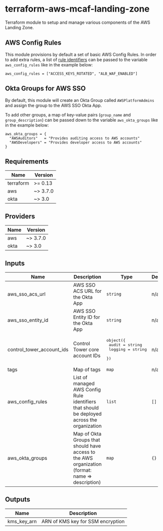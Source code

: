 # terraform-aws-mcaf-landing-zone
Terraform module to setup and manage various components of the AWS Landing Zone.

## AWS Config Rules

This module provisions by default a set of basic AWS Config Rules. In order to add extra rules, a list of [rule identifiers](https://docs.aws.amazon.com/config/latest/developerguide/managed-rules-by-aws-config.html) can be passed to the variable `aws_config_rules` like in the example below:

```hcl
aws_config_rules = ["ACCESS_KEYS_ROTATED", "ALB_WAF_ENABLED"]
```

## Okta Groups for AWS SSO

By default, this module will create an Okta Group called `AWSPlatformAdmins` and assign the group to the AWS SSO Okta App.

To add other groups, a map of key-value pairs (`group_name` and `group_description`) can be passed down to the variable `aws_okta_groups` like in the example below:

```hcl
aws_okta_groups = {
  "AWSAuditors"   = "Provides auditing access to AWS accounts" 
  "AWSDevelopers" = "Provides developer access to AWS accounts"
}
```

<!--- BEGIN_TF_DOCS --->
## Requirements

| Name | Version |
|------|---------|
| terraform | >= 0.13 |
| aws | ~> 3.7.0 |
| okta | ~> 3.0 |

## Providers

| Name | Version |
|------|---------|
| aws | ~> 3.7.0 |
| okta | ~> 3.0 |

## Inputs

| Name | Description | Type | Default | Required |
|------|-------------|------|---------|:--------:|
| aws\_sso\_acs\_url | AWS SSO ACS URL for the Okta App | `string` | n/a | yes |
| aws\_sso\_entity\_id | AWS SSO Entity ID for the Okta App | `string` | n/a | yes |
| control\_tower\_account\_ids | Control Tower core account IDs | <pre>object({<br>    audit   = string<br>    logging = string<br>  })</pre> | n/a | yes |
| tags | Map of tags | `map` | n/a | yes |
| aws\_config\_rules | List of managed AWS Config Rule identifiers that should be deployed across the organization | `list` | `[]` | no |
| aws\_okta\_groups | Map of Okta Groups that should have access to the AWS organization (format: name => description) | `map` | `{}` | no |

## Outputs

| Name | Description |
|------|-------------|
| kms\_key\_arn | ARN of KMS key for SSM encryption |

<!--- END_TF_DOCS --->
